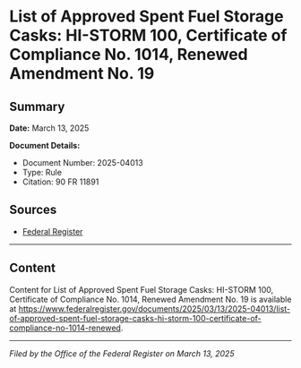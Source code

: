 # List of Approved Spent Fuel Storage Casks: HI-STORM 100, Certificate of Compliance No. 1014, Renewed Amendment No. 19

## Summary

**Date:** March 13, 2025

**Document Details:**
- Document Number: 2025-04013
- Type: Rule
- Citation: 90 FR 11891

## Sources
- [Federal Register](https://www.federalregister.gov/documents/2025/03/13/2025-04013/list-of-approved-spent-fuel-storage-casks-hi-storm-100-certificate-of-compliance-no-1014-renewed)

---

## Content

Content for List of Approved Spent Fuel Storage Casks: HI-STORM 100, Certificate of Compliance No. 1014, Renewed Amendment No. 19 is available at https://www.federalregister.gov/documents/2025/03/13/2025-04013/list-of-approved-spent-fuel-storage-casks-hi-storm-100-certificate-of-compliance-no-1014-renewed.

---

*Filed by the Office of the Federal Register on March 13, 2025*
